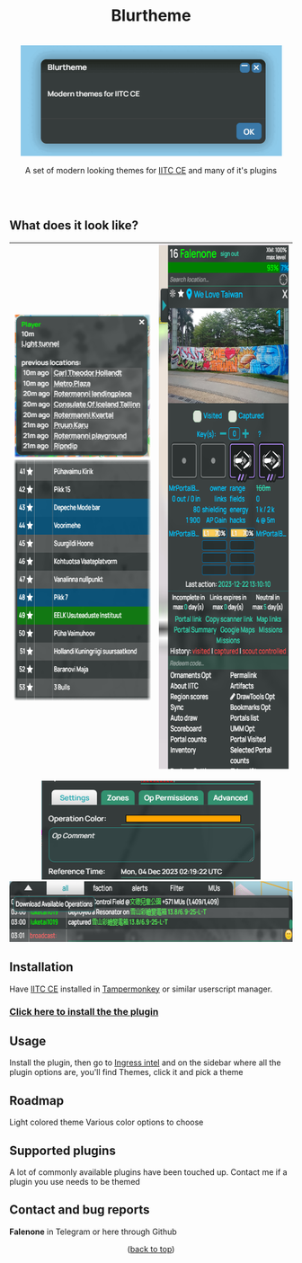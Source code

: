 <div align="center">
<h1 align="center">Blurtheme</h1>
<br />
  <a href="https://github.com/Falenone/Blurtheme">
    <img src="images/main.gif" alt="Dark" width="465" height="197">
  </a>
  
 A set of modern looking themes for [IITC CE](https://iitc.app) and many of it's plugins
 </div>
<br />
<br />

## What does it look like?

<div align="center">


| <img src="images/tooltip.png" alt="Scores" width="253" height="257"><br><img src="images/table.png" alt="Scores" width="345" height="430">  | <img src="images/sidebar.png" alt="Sidebar" width="325" height="933"> |
| ------------- | ------------- |
<img src="images/tabs.png" alt="Chat" width="390" height="176">
<img src="images/chat.png" alt="Chat" width="708" height="108">
</div>


## Installation

Have [IITC CE](https://iitc.app) installed in [Tampermonkey](https://chrome.google.com/webstore/detail/tampermonkey/dhdgffkkebhmkfjojejmpbldmpobfkfo?hl=en) or similar userscript manager.

[<h3>Click here to install the the plugin</h3>](https://github.com/Falenone/Blurtheme/raw/main/blurtheme-dark-iitc-standalone.user.js)



## Usage
Install the plugin, then go to [Ingress intel](https://intel.ingress.com) and on the sidebar where all the plugin options are, you'll find Themes, click it and pick a theme

## Roadmap

Light colored theme
Various color options to choose<br>

## Supported plugins

A lot of commonly available plugins have been touched up. Contact me if a plugin you use needs to be themed
## Contact and bug reports

**Falenone** in Telegram or here through Github

<p align="center">(<a href="#top">back to top</a>)</p>
